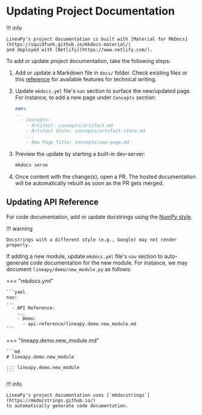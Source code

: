 # Updating Project Documentation

!!! info

    LineaPy's project documentation is built with [Material for MkDocs](https://squidfunk.github.io/mkdocs-material/)
    and deployed with [Netlify](https://www.netlify.com/).

To add or update project documentation, take the following steps:

1. Add or update a Markdown file in `docs/` folder. Check existing files or
this [reference](https://squidfunk.github.io/mkdocs-material/reference/) for available features for technical writing.

2. Update `mkdocs.yml` file's `nav` section to surface the new/updated page. For instance,
to add a new page under `Concepts` section:

    ```yaml title="mkdocs.yml"
    nav:
    ...
      - Concepts:
        - Artifact: concepts/artifact.md
        - Artifact Store: concepts/artifact-store.md
        ...
        - New Page Title: concepts/new-page.md
    ```

3. Preview the update by starting a built-in dev-server:

    ```bash
    mkdocs serve
    ```

4. Once content with the change(s), open a PR. The hosted documentation will be automatically
rebuilt as soon as the PR gets merged.

## Updating API Reference

For code documentation, add or update docstrings using the
[NumPy style](https://numpydoc.readthedocs.io/en/latest/format.html).

!!! warning

    Docstrings with a different style (e.g., Google) may not render properly.

If adding a new module, update `mkdocs.yml` file's `nav` section to auto-generate
code documentation for the new module. For instance, we may document `lineapy/demo/new_module.py`
as follows:

=== "mkdocs.yml"

    ```yaml
    nav:
    ...
      - API Reference:
        ...
        - Demo:
          - api-reference/lineapy.demo.new_module.md
    ```

=== "lineapy.demo.new_module.md"

    ```md
    # lineapy.demo.new_module

    ::: lineapy.demo.new_module
    ```

!!! info

    LineaPy's project documentation uses [`mkdocstrings`](https://mkdocstrings.github.io/)
    to automatically generate code documentation.

